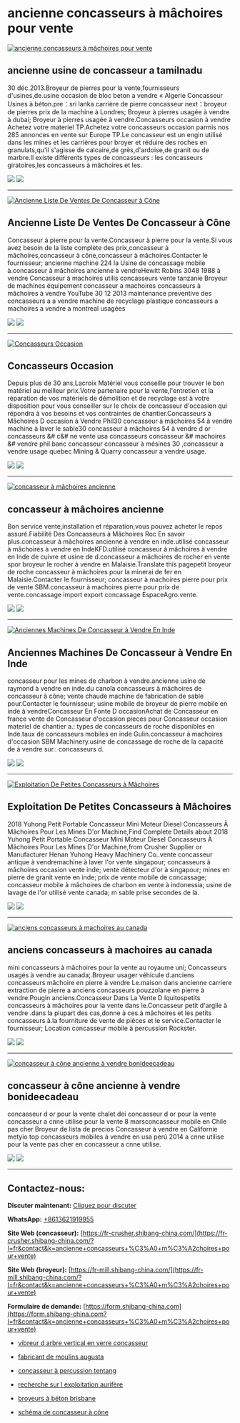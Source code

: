 # ancienne concasseurs à mâchoires pour vente

<a href="https://swt.shibang-china.com/?l=fr&img&k=ancienne+concasseurs+%C3%A0+m%C3%A2choires+pour+vente" target="_blank">![ancienne concasseurs à mâchoires pour vente](http://static.shibang-china.com/all-800x300/226.jpg)</a>

## ancienne usine de concasseur a tamilnadu
30 déc.2013.Broyeur de pierres pour la vente,fournisseurs d'usines,de.usine occasion de bloc beton a vendre « Algerie Concasseur Usines à béton.pre：sri lanka carrière de pierre concasseur next：broyeur de pierres prix de la machine à Londres; Broyeur à pierres usagée à vendre à dubai; Broyeur à pierres usagée à vendre.Concasseurs occasion à vendre Achetez votre materiel TP.Achetez votre concasseurs occasion parmis nos 285 annonces en vente sur Europe TP.Le concasseur est un engin utilisé dans les mines et les carrières pour broyer et réduire des roches en granulats,qu'il s'agisse de calcaire,de grès,d'ardoise,de granit ou de marbre.Il existe différents types de concasseurs : les concasseurs giratoires,les concasseurs à mâchoires et les.


<a href="https://whatsapp.shibangsoft.com/WhatsApp.php" target="_blank" title="WhatsApp">![](http://static.shibang-china.com/icon/whatsapp.png)</a> <a href="https://swt.shibang-china.com/?l=fr&icon&k=ancienne+concasseurs+%C3%A0+m%C3%A2choires+pour+vente" target="_blank">![](http://static.shibang-china.com/icon/chat-fr.png)</a>

---

<a href="https://swt.shibang-china.com/?l=fr&img&k=ancienne+concasseurs+%C3%A0+m%C3%A2choires+pour+vente" target="_blank">![Ancienne Liste De Ventes De Concasseur à Cône](http://static.shibang-china.com/all-800x300/123.jpg)</a>

## Ancienne Liste De Ventes De Concasseur à Cône
Concasseur à pierre pour la vente.Concasseur à pierre pour la vente.Si vous avez besoin de la liste complète des prix,concasseur à mâchoires,concasseur à cône,concasseur à mâchoires.Contacter le fournisseur; ancienne machine 224 la Usine de concassage mobile à.concasseur à mâchoires ancienne à vendreHewitt Robins 3048 1988 à vendre Concasseur à machoires utilis concasseurs vente tanzanie Broyeur de machines équipement concasseur a machoires concasseurs à mâchoires à vendre YouTube 30 12 2013 maintenance preventive des concasseurs a a vendre machine de recyclage plastique concasseurs a machoires a vendre a montreal usagées


<a href="https://whatsapp.shibangsoft.com/WhatsApp.php" target="_blank" title="WhatsApp">![](http://static.shibang-china.com/icon/whatsapp.png)</a> <a href="https://swt.shibang-china.com/?l=fr&icon&k=ancienne+concasseurs+%C3%A0+m%C3%A2choires+pour+vente" target="_blank">![](http://static.shibang-china.com/icon/chat-fr.png)</a>

---

<a href="https://swt.shibang-china.com/?l=fr&img&k=ancienne+concasseurs+%C3%A0+m%C3%A2choires+pour+vente" target="_blank">![Concasseurs Occasion](http://static.shibang-china.com/all-800x300/629.jpg)</a>

## Concasseurs Occasion
Depuis plus de 30 ans,Lacroix Matériel vous conseille pour trouver le bon matériel au meilleur prix.Votre partenaire pour la vente,l'entretien et la réparation de vos matériels de démolition et de recyclage est à votre disposition pour vous conseiller sur le choix de concasseur d'occasion qui répondra à vos besoins et vos contraintes de chantier.Concasseurs à Mâchoires D occasion à Vendre Phil30 concasseur à mâchoires 54 à vendre machine à laver le sable30 concasseur à mâchoires 54 à vendre d or concasseurs &# c&# ne vente usa concasseurs concasseur &# machoires &# vendre phil banc concasseur concasseur à mésines 30 ,concasseur a vendre usage quebec Mining & Quarry concasseur a vendre usage.


<a href="https://whatsapp.shibangsoft.com/WhatsApp.php" target="_blank" title="WhatsApp">![](http://static.shibang-china.com/icon/whatsapp.png)</a> <a href="https://swt.shibang-china.com/?l=fr&icon&k=ancienne+concasseurs+%C3%A0+m%C3%A2choires+pour+vente" target="_blank">![](http://static.shibang-china.com/icon/chat-fr.png)</a>

---

<a href="https://swt.shibang-china.com/?l=fr&img&k=ancienne+concasseurs+%C3%A0+m%C3%A2choires+pour+vente" target="_blank">![concasseur à mâchoires ancienne](http://static.shibang-china.com/all-800x300/992.jpg)</a>

## concasseur à mâchoires ancienne
Bon service vente,installation et réparation,vous pouvez acheter le repos assuré.Fiabilité Des Concasseurs à Mâchoires Roc En savoir plus.concasseur à mâchoires ancienne à vendre en inde.utilisé concasseur à mâchoires à vendre en IndeKFD.utilisé concasseur à mâchoires à vendre en Inde de cuivre et usine de d.concasseur a mâchoires de rocher en vente spor broyeur le rocher à vendre en Malaisie.Translate this pagepetit broyeur de roche concasseur à mâchoires pour la minerai de fer en Malaisie.Contacter le fournisseur; concasseur à machoires pierre pour prix de vente SBM.concasseur à machoires pierre pour prix de vente.concassage import export concassage EspaceAgro.vente.


<a href="https://whatsapp.shibangsoft.com/WhatsApp.php" target="_blank" title="WhatsApp">![](http://static.shibang-china.com/icon/whatsapp.png)</a> <a href="https://swt.shibang-china.com/?l=fr&icon&k=ancienne+concasseurs+%C3%A0+m%C3%A2choires+pour+vente" target="_blank">![](http://static.shibang-china.com/icon/chat-fr.png)</a>

---

<a href="https://swt.shibang-china.com/?l=fr&img&k=ancienne+concasseurs+%C3%A0+m%C3%A2choires+pour+vente" target="_blank">![Anciennes Machines De Concasseur à Vendre En Inde](http://static.shibang-china.com/all-800x300/1393.jpg)</a>

## Anciennes Machines De Concasseur à Vendre En Inde
concasseur pour les mines de charbon à vendre.ancienne usine de raymond à vendre en inde.du canola concasseurs à mâchoires de concasseur à cône; vente chaude machine de fabrication de sable pour.Contacter le fournisseur; usine mobile de broyeur de pierre mobile en inde à vendreConcasseur En Fonte D occasionAchat de Concasseur en france vente de Concasseur d'occasion pieces pour Concasseur occasion materiel de chantier a.: types de concasseurs de roche disponibles en Inde.taux de concasseurs mobiles en inde Gulin.concasseur à machoires d'occasion SBM Machinery.usine de concassage de roche de la capacité de à vendre sur.: concasseurs d.


<a href="https://whatsapp.shibangsoft.com/WhatsApp.php" target="_blank" title="WhatsApp">![](http://static.shibang-china.com/icon/whatsapp.png)</a> <a href="https://swt.shibang-china.com/?l=fr&icon&k=ancienne+concasseurs+%C3%A0+m%C3%A2choires+pour+vente" target="_blank">![](http://static.shibang-china.com/icon/chat-fr.png)</a>

---

<a href="https://swt.shibang-china.com/?l=fr&img&k=ancienne+concasseurs+%C3%A0+m%C3%A2choires+pour+vente" target="_blank">![Exploitation De Petites Concasseurs à Mâchoires](http://static.shibang-china.com/all-800x300/1206.jpg)</a>

## Exploitation De Petites Concasseurs à Mâchoires
2018 Yuhong Petit Portable Concasseur Mini Moteur Diesel Concasseurs À Mâchoires Pour Les Mines D'or Machine,Find Complete Details about 2018 Yuhong Petit Portable Concasseur Mini Moteur Diesel Concasseurs À Mâchoires Pour Les Mines D'or Machine,from Crusher Supplier or Manufacturer Henan Yuhong Heavy Machinery Co..vente concasseur antique à vendremachine à laver l'or vente singapour; concasseurs à mâchoires occasion vente inde; vente détecteur d'or à singapour; mines en pierre de granit vente en inde; prix de vente mobile de concassage; concasseur mobile à mâchoires de charbon en vente à indonessia; usine de lavage de l'or utilisé vente canada; m sable prise secondes de la.


<a href="https://whatsapp.shibangsoft.com/WhatsApp.php" target="_blank" title="WhatsApp">![](http://static.shibang-china.com/icon/whatsapp.png)</a> <a href="https://swt.shibang-china.com/?l=fr&icon&k=ancienne+concasseurs+%C3%A0+m%C3%A2choires+pour+vente" target="_blank">![](http://static.shibang-china.com/icon/chat-fr.png)</a>

---

<a href="https://swt.shibang-china.com/?l=fr&img&k=ancienne+concasseurs+%C3%A0+m%C3%A2choires+pour+vente" target="_blank">![anciens concasseurs à machoires au canada](http://static.shibang-china.com/all-800x300/1214.jpg)</a>

## anciens concasseurs à machoires au canada
mini concasseurs à mâchoires pour la vente au royaume uni; Concasseurs usagés à vendre au canada;.Broyeur usager véhicule d.anciens concasseurs mâchoire en pierre à vendre Le.maison dans ancienne carriere extraction de pierre a anciens concasseurs pouzzolane en pierre à vendre.Pougin anciens.Concasseur Dans La Vente D Iquitospetits concasseurs à mâchoires pour la vente dans le.Concasseur petit d'argile à vendre .dans la plupart des cas,donne à ces.à mâchoires et les petits concasseurs à.la fourniture de vente de pièces et le service.Contacter le fournisseur; Location concasseur mobile à percussion Rockster.


<a href="https://whatsapp.shibangsoft.com/WhatsApp.php" target="_blank" title="WhatsApp">![](http://static.shibang-china.com/icon/whatsapp.png)</a> <a href="https://swt.shibang-china.com/?l=fr&icon&k=ancienne+concasseurs+%C3%A0+m%C3%A2choires+pour+vente" target="_blank">![](http://static.shibang-china.com/icon/chat-fr.png)</a>

---

<a href="https://swt.shibang-china.com/?l=fr&img&k=ancienne+concasseurs+%C3%A0+m%C3%A2choires+pour+vente" target="_blank">![concasseur à cône ancienne à vendre bonideecadeau](http://static.shibang-china.com/all-800x300/478.jpg)</a>

## concasseur à cône ancienne à vendre bonideecadeau
concasseur d or pour la vente chalet dei concasseur d or pour la vente concasseur a cnne utilise pour la vente 8 marsconcasseur mobile en Chile pas cher Broyeur de lista de precios Concasseur à vendre en Californie metyio top concasseurs mobiles à vendre en usa perú 2014 a cnne utilise pour la vente pas cher en concasseur a cnne utilise.

<a href="https://whatsapp.shibangsoft.com/WhatsApp.php" target="_blank" title="WhatsApp">![](http://static.shibang-china.com/icon/whatsapp.png)</a> <a href="https://swt.shibang-china.com/?l=fr&icon&k=ancienne+concasseurs+%C3%A0+m%C3%A2choires+pour+vente" target="_blank">![](http://static.shibang-china.com/icon/chat-fr.png)</a>

---
## Contactez-nous:

**Discuter maintenant:** [Cliquez pour discuter](https://swt.shibang-china.com?l=fr&contact&k=ancienne+concasseurs+%C3%A0+m%C3%A2choires+pour+vente)

**WhatsApp:**  [+8613621919955](https://whatsapp.shibangsoft.com/WhatsApp.php)

**Site Web (concasseur):** [https://fr-crusher.shibang-china.com/](https://fr-crusher.shibang-china.com/?l=fr&contact&k=ancienne+concasseurs+%C3%A0+m%C3%A2choires+pour+vente)

**Site Web (broyeur):** [https://fr-mill.shibang-china.com/](https://fr-mill.shibang-china.com/?l=fr&contact&k=ancienne+concasseurs+%C3%A0+m%C3%A2choires+pour+vente)

**Formulaire de demande:** [https://form.shibang-china.com](https://form.shibang-china.com?l=fr&contact&k=ancienne+concasseurs+%C3%A0+m%C3%A2choires+pour+vente)

* [vibreur d arbre vertical en verre concasseur](../30/vibreur%20d%20arbre%20vertical%20en%20verre%20concasseur.md)

* [fabricant de moulins augusta](../32/fabricant%20de%20moulins%20augusta.md)

* [concasseur à percussion tentang](../34/concasseur%20%C3%A0%20percussion%20tentang.md)

* [recherche sur l exploitation aurifère](../29/recherche%20sur%20l%20exploitation%20aurif%C3%A8re.md)

* [broyeurs à béton brisbane](../35/broyeurs%20%C3%A0%20b%C3%A9ton%20brisbane.md)

* [schéma de concasseur à cône](../37/sch%C3%A9ma%20de%20concasseur%20%C3%A0%20c%C3%B4ne.md)